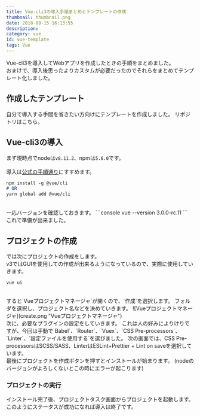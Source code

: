 ```yaml
---
title: Vue-cli3の導入手順まとめとテンプレートの作成
thumbnail: thumbnail.png
date: 2018-08-15 16:13:55
description:
category: vue
id: vue-template
tags: Vue
---
```


Vue-cli3を導入してWebアプリを作成したときの手順をまとめました。  
おまけで、導入後思ったよりカスタムが必要だったのでそれらをまとめてテンプレート化しました。  

<!-- toc -->

## 作成したテンプレート
自分で導入する手間を省きたい方向けにテンプレートを作成しました。
リポジトリはこちら。

## Vue-cli3の導入
まず現時点でnodeは`v8.11.2`、npmは`5.6.0`です。  
<br>
導入は[公式の手順通り](https://cli.vuejs.org/guide/installation.html)にすすめます。  
```md
npm install -g @vue/cli
# OR
yarn global add @vue/cli
```
<br>
一応バージョンを確認しておきます。  
```console
vue --version
3.0.0-rc.11
```
これで準備が出来ました。  

## プロジェクトの作成
では次にプロジェクトの作成をします。  
v3ではGUIを使用しての作成が出来るようになっているので、実際に使用していきます。  
```console
vue ui
```
<br>
すると`Vueプロジェクトマネージャ`が開くので、`作成`を選択します。  
フォルダを選択し、プロジェクト名などを決めていきます。  
![Vueプロジェクトマネージャ](create.png "Vueプロジェクトマネージャ")
<br>
次に、必要なプラグインの設定をしていきます。  
これは人の好みによりけりですが、今回は手動で`Babel`、`Router`、`Vuex`、`CSS Pre-processors`、`Linter`、`設定ファイルを使用する`を選びました。  
次の画面では、CSS Pre-processorsはSCSS/SASS、LinterはESLint+Prettier + Lint on saveを選択しています。  
<br>
最後にプロジェクトを作成ボタンを押すとインストールが始まります。  
(nodeのバージョンがよろしくないとこの時にエラーが起こります)  

### プロジェクトの実行
インストール完了後、プロジェクトタスク画面からプロジェクトを起動します。
このようにステータスが成功になれば導入は終了です。　　